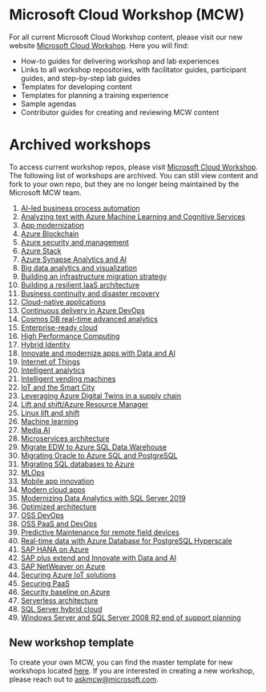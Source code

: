 # Microsoft Cloud Workshop (MCW)
For all current Microsoft Cloud Workshop content, please visit our new website [Microsoft Cloud Workshop](http://microsoftcloudworkshop.com). Here you will find: 
- How-to guides for delivering workshop and lab experiences
- Links to all workshop repositories, with facilitator guides, participant guides, and step-by-step lab guides 
- Templates for developing content
- Templates for planning a training experience
- Sample agendas
- Contributor guides for creating and reviewing MCW content

# Archived workshops
To access current workshop repos, please visit [Microsoft Cloud Workshop](http://microsoftcloudworkshop.com). The following list of workshops are archived. You can still view content and fork to your own repo, but they are no longer being maintained by the Microsoft MCW team. 

1. [AI-led business process automation](https://github.com/microsoft/MCW-AI-led-business-process-automation)
2. [Analyzing text with Azure Machine Learning and Cognitive Services](https://github.com/microsoft/MCW-Analyzing-text-with-Azure-Machine-Learning-and-Cognitive-Services)
1. [App modernization](https://github.com/Microsoft/MCW-App-Modernization)
3. [Azure Blockchain](https://github.com/Microsoft/MCW-Azure-Blockchain)
4. [Azure security and management](https://github.com/Microsoft/MCW-Azure-Security-and-Management)
5. [Azure Stack](https://github.com/microsoft/MCW-Azure-Stack)
6. [Azure Synapse Analytics and AI](https://github.com/microsoft/MCW-Azure-Synapse-Analytics-and-AI)
7. [Big data analytics and visualization](https://github.com/microsoft/MCW-Big-data-analytics-and-visualization)
8. [Building an infrastructure migration strategy](https://github.com/microsoft/MCW-Building-an-infrastructure-migration-strategy)
9. [Building a resilient IaaS architecture](https://github.com/microsoft/MCW-Building-a-resilient-IaaS-architecture)
10. [Business continuity and disaster recovery](https://github.com/Microsoft/MCW-Business-Continuity-and-Disaster-Recovery)
11. [Cloud-native applications](https://github.com/Microsoft/MCW-Cloud-native-applications)
12. [Continuous delivery in Azure DevOps](https://github.com/Microsoft/MCW-Continuous-Delivery-in-Azure-DevOps)
13. [Cosmos DB real-time advanced analytics](https://github.com/Microsoft/MCW-Cosmos-DB-Real-Time-Advanced-Analytics)
14. [Enterprise-ready cloud](https://github.com/Microsoft/MCW-Enterprise-Ready-Cloud)
15. [High Performance Computing](https://github.com/microsoft/MCW-High-Performance-Computing)
16. [Hybrid Identity](https://github.com/microsoft/MCW-Hybrid-identity)
17. [Innovate and modernize apps with Data and AI](https://github.com/microsoft/MCW-Innovate-and-modernize-apps-with-Data-and-AI)
18. [Internet of Things](https://github.com/Microsoft/MCW-Internet-of-Things)
19. [Intelligent analytics](https://github.com/Microsoft/MCW-Intelligent-analytics)
20. [Intelligent vending machines](https://github.com/Microsoft/MCW-Intelligent-Vending-Machines)
21. [IoT and the Smart City](https://github.com/microsoft/MCW-IoT-and-the-Smart-City)
22. [Leveraging Azure Digital Twins in a supply chain](https://github.com/microsoft/MCW-Leveraging-Azure-Digital-Twins-in-a-supply-chain)
23. [Lift and shift/Azure Resource Manager](https://github.com/Microsoft/MCW-Lift-and-shift-Azure-Resource-Manager)
24. [Linux lift and shift](https://github.com/Microsoft/MCW-Linux-Lift-and-Shift)
25. [Machine learning](https://github.com/Microsoft/MCW-Machine-learning)
26. [Media AI](https://github.com/Microsoft/MCW-Media-AI)
27. [Microservices architecture](https://github.com/Microsoft/MCW-Microservices-Architecture)
28. [Migrate EDW to Azure SQL Data Warehouse](https://github.com/Microsoft/MCW-Migrate-EDW-to-Azure-SQL-Data-Warehouse)
29. [Migrating Oracle to Azure SQL and PostgreSQL](https://github.com/Microsoft/MCW-Migrating-Oracle-to-Azure-SQL-and-PostgreSQL)
30. [Migrating SQL databases to Azure](https://github.com/microsoft/MCW-Migrating-SQL-databases-to-Azure)
31. [MLOps](https://github.com/microsoft/MCW-ML-Ops)
32. [Mobile app innovation](https://github.com/Microsoft/MCW-Mobile-App-Innovation)
33. [Modern cloud apps](https://github.com/Microsoft/MCW-Modern-Cloud-Apps)
34. [Modernizing Data Analytics with SQL Server 2019](https://github.com/Microsoft/MCW-Modernizing-Data-Analytics-with-SQL-Server-2019)
35. [Optimized architecture](https://github.com/Microsoft/MCW-Optimized-Architecture)
36. [OSS DevOps](https://github.com/Microsoft/MCW-OSS-DevOps)
37. [OSS PaaS and DevOps](https://github.com/Microsoft/MCW-OSS-PaaS-and-DevOps)
38. [Predictive Maintenance for remote field devices](https://github.com/microsoft/MCW-Predictive-Maintenance-for-remote-field-devices)
39. [Real-time data with Azure Database for PostgreSQL Hyperscale](https://github.com/Microsoft/MCW-Real-time-data-with-Azure-Database-for-PostgreSQL-Hyperscale)
40. [SAP HANA on Azure](https://github.com/microsoft/MCW-SAP-HANA-on-Azure/tree/master)
41. [SAP plus extend and Innovate with Data and AI](https://github.com/microsoft/MCW-SAP-plus-extend-and-innovate-with-Data-and-AI)
42. [SAP NetWeaver on Azure](https://github.com/Microsoft/MCW-SAP-NetWeaver-on-Azure)
43. [Securing Azure IoT solutions](https://github.com/microsoft/MCW-Securing-Azure-IoT-solutions)
44. [Securing PaaS](https://github.com/Microsoft/MCW-Securing-PaaS)
45. [Security baseline on Azure](https://github.com/Microsoft/MCW-Security-baseline-on-Azure)
46. [Serverless architecture](https://github.com/Microsoft/MCW-Serverless-Architecture)
47. [SQL Server hybrid cloud](https://github.com/Microsoft/MCW-SQL-Server-hybrid-cloud)
48. [Windows Server and SQL Server 2008 R2 end of support planning](https://github.com/Microsoft/MCW-Windows-Server-and-SQL-Server-2008-R2-End-of-Support-Planning)

## New workshop template
To create your own MCW, you can find the master template for new workshops located [here](https://github.com/Microsoft/MCW-Template-Cloud-Workshop). If you are interested in creating a new workshop, please reach out to askmcw@microsoft.com. 
